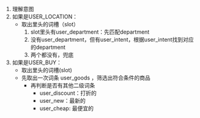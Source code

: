 1. 理解意图
2. 如果是USER_LOCATION：
   * 取出里头的词槽（slot）
     1. slot里头有user_department：先匹配department
     2. 没有user_department，但有user_intent，根据user_intent找到对应的department
     3. 两个都没有，兜底
3. 如果是USER_BUY：
   * 取出里头的词槽(slot)
   * 先取出一次词条 user_goods ，筛选出符合条件的商品
     - 再判断是否有其他二级词条
       - user_discount：打折的
       - user_new：最新的
       - user_cheap: 最便宜的